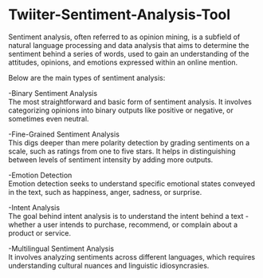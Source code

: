 # Twiiter-Sentiment-Analysis-Tool

Sentiment analysis, often referred to as opinion mining, is a subfield of natural language processing and data analysis that aims to determine the sentiment behind a series of words, used to gain an understanding of the attitudes, opinions, and emotions expressed within an online mention.

Below are the main types of sentiment analysis:

-Binary Sentiment Analysis  
The most straightforward and basic form of sentiment analysis. It involves categorizing opinions into binary outputs like positive or negative, or sometimes even neutral.

-Fine-Grained Sentiment Analysis  
This digs deeper than mere polarity detection by grading sentiments on a scale, such as ratings from one to five stars. It helps in distinguishing between levels of sentiment intensity by adding more outputs.

-Emotion Detection  
Emotion detection seeks to understand specific emotional states conveyed in the text, such as happiness, anger, sadness, or surprise.

-Intent Analysis  
The goal behind intent analysis is to understand the intent behind a text - whether a user intends to purchase, recommend, or complain about a product or service.

-Multilingual Sentiment Analysis  
It involves analyzing sentiments across different languages, which requires understanding cultural nuances and linguistic idiosyncrasies.
